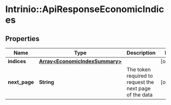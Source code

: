 # Intrinio::ApiResponseEconomicIndices

## Properties
Name | Type | Description | Notes
------------ | ------------- | ------------- | -------------
**indices** | [**Array&lt;EconomicIndexSummary&gt;**](EconomicIndexSummary.md) |  | [optional] 
**next_page** | **String** | The token required to request the next page of the data | [optional] 


